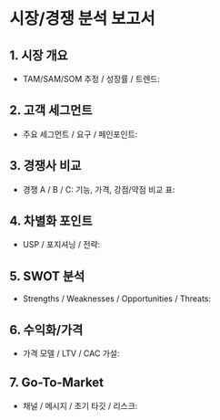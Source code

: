 # 시장/경쟁 분석 보고서

## 1. 시장 개요
- TAM/SAM/SOM 추정 / 성장률 / 트렌드:

## 2. 고객 세그먼트
- 주요 세그먼트 / 요구 / 페인포인트:

## 3. 경쟁사 비교
- 경쟁 A / B / C: 기능, 가격, 강점/약점 비교 표:

## 4. 차별화 포인트
- USP / 포지셔닝 / 전략:

## 5. SWOT 분석
- Strengths / Weaknesses / Opportunities / Threats:

## 6. 수익화/가격
- 가격 모델 / LTV / CAC 가설:

## 7. Go-To-Market
- 채널 / 메시지 / 초기 타깃 / 리스크:
